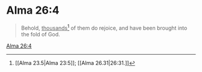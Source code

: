 # Alma 26:4

> Behold, <u>thousands</u>[^a] of them do rejoice, and have been brought into the fold of God.

[Alma 26:4](https://www.churchofjesuschrist.org/study/scriptures/bofm/alma/26?lang=eng&id=p4#p4)


[^a]: [[Alma 23.5|Alma 23:5]]; [[Alma 26.31|26:31.]]
